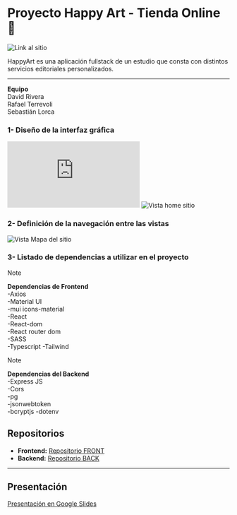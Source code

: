 # Proyecto Happy Art - Tienda Online 🎨  

![Link al sitio](https://happyart-art.netlify.app/)

HappyArt es una aplicación fullstack de un estudio que consta con distintos servicios editoriales personalizados.

---

**Equipo**  
David Rivera  
Rafael Terrevoli  
Sebastián Lorca  

### 1- Diseño de la interfaz gráfica

![Link a todas las vistas](https://github.com/dvd-rivera/Hito_1/blob/master/vistas_interfaz/webhappy.pdf)
![Vista home sitio](https://raw.githubusercontent.com/dvd-rivera/Hito_1/master/vistas_interfaz/webhappy(2)_page-0001.jpg)

### 2- Definición de la navegación entre las vistas
![Vista Mapa del sitio](https://raw.githubusercontent.com/dvd-rivera/Hito_1/master/website_map/navigation-map.jpg)
 
### 3- Listado de dependencias a utilizar en el proyecto

>[!NOTE]
>**Dependencias de Frontend**  
-Axios  
-Material UI  
-mui icons-material  
-React  
-React-dom  
-React router dom  
-SASS  
-Typescript
-Tailwind

>[!NOTE]
**Dependencias del Backend**  
-Express JS  
-Cors  
-pg  
-jsonwebtoken  
-bcryptjs
-dotenv

## Repositorios  

- **Frontend:** [Repositorio FRONT](https://github.com/dvd-rivera/FRONT)  
- **Backend:** [Repositorio BACK](https://github.com/dvd-rivera/BACK)  

---

## Presentación  
  
[Presentación en Google Slides](https://docs.google.com/presentation/d/1qy2Qkb3tAcBGBwU8PrnFLX6lyhaREw2wVfs3culTVQY/edit?usp=sharing)  
